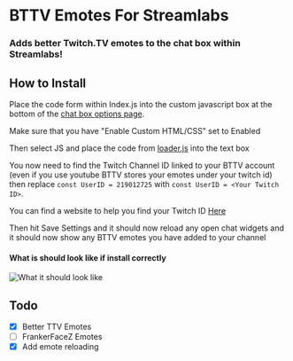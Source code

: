 # BTTV Emotes For Streamlabs
### Adds better Twitch.TV emotes to the chat box within Streamlabs!


## How to Install
Place the code form within Index.js into the custom javascript box at the bottom of the [chat box options page](https://streamlabs.com/dashboard#/chatbox).

Make sure that you have "Enable Custom HTML/CSS" set to Enabled

Then select JS and place the code from [loader.js](https://github.com/DrMeepso/BTTV-Emotes-Via-Streamlabs/blob/main/loader.js) into the text box

You now need to find the Twitch Channel ID linked to your BTTV account (even if you use youtube BTTV stores your emotes under your twitch id) then replace ```const UserID = 219012725``` with ```const UserID = <Your Twitch ID>```. 

You can find a website to help you find your Twitch ID [Here](https://www.streamweasels.com/tools/convert-twitch-username-to-user-id/)

Then hit Save Settings and it should now reload any open chat widgets and it should now show any BTTV emotes you have added to your channel
#### What is should look like if install correctly 
![What it should look like](https://user-images.githubusercontent.com/50252724/195716642-cf2b2cf9-6edb-4c43-a832-eb5925f297ce.png)


## Todo
- [X] Better TTV Emotes
- [ ] FrankerFaceZ Emotes
- [X] Add emote reloading
